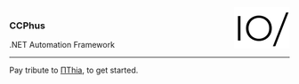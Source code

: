 ﻿<!-- ![CCPhus Logo](CCPhus.API/wwwroot/logo/R00G00B00-H75.PNG "CCPhus") -->
<img src="CCPhus.API/wwwroot/logo/R00G00B00-H75.PNG" alt="CCPhus Logo" align="right">

### CCPhus
.NET Automation Framework

***

Pay tribute to [ΠThia](https://github.com/S-T-A-C-K-W-O-R-K-S/CCPhus/wiki), to get started.
